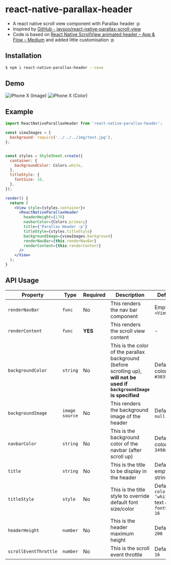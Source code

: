 
# react-native-parallax-header
- A react native scroll view component with Parallax header :p
- Inspired by [GitHub - jaysoo/react-native-parallax-scroll-view](https://github.com/jaysoo/react-native-parallax-scroll-view)
- Code is based on [React Native ScrollView animated header – App & Flow – Medium](https://medium.com/appandflow/react-native-scrollview-animated-header-10a18cb9469e) and added little customisation :p

## Installation
```bash
$ npm i react-native-parallax-header --save
```
## Demo
![iPhone X (Image)](http://g.recordit.co/MpM4nTpzKo.gif)
![iPhone X (Color)](http://g.recordit.co/oTwlJaCPN0.gif)

## Example
```jsx
import ReactNativeParallaxHeader from 'react-native-parallax-header';

const viewImages = {
  background: require('../../../img/test.jpg'),
};


const styles = StyleSheet.create({
  container: {
    backgroundColor: Colors.white,
  },
  titleStyle: {
    fontSize: 16,
  },
});

render() {
  return (
    <View style={styles.container}>
      <ReactNativeParallaxHeader
        headerHeight={170}
        navbarColor={Colors.primary}
        title={'Parallax Header :p'}
        titleStyle={styles.titleStyle}
        backgroundImage={viewImages.background}
        renderNavBar={this.renderNavBar}
        renderContent={this.renderContent}
      />
    </View>
  );
}
```

## API Usage
| Property | Type | Required | Description | Default |
| -------- | ---- | -------- | ----------- | ------- |
| `renderNavBar` | `func` | No | This renders the nav bar component | Empty `<View />` |
| `renderContent` | `func` | **YES** | This renders the scroll view content | - |
| `backgroundColor` | `string` | No | This is the color of the parallax background (before scrolling up), **will not be used if `backgroundImage` is specified** | Default color is `#303F9F` |
| `backgroundImage` | `image source` | No | This renders the background image of the header | Default is `null` |
| `navbarColor` | `string` | No | This is the background color of the navbar (after scroll up) | Default color is `3498db` |
| `title` | `string` | No | This is the title to be display in the header | Default is empty string `‘’` | 
| `titleStyle` | `style` | No | This is the title style to override default font size/color | Default to `color: ‘white’ `text and `fontSize: 16` |
| `headerHeight` | `number` | No | This is the header maximum height | Default to `200` |
| `scrollEventThrottle` | `number` | No | This is the scroll event throttle | Default is `16` |

